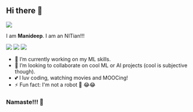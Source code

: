 ## Hi there 👋
![](https://camo.githubusercontent.com/76577f58e373b3fb5702506f28aa2e5b7a2e2618/68747470733a2f2f6d656469612e67697068792e636f6d2f6d656469612f70344e4c7733493455306964692f67697068792e676966)

I am **Manideep**. I am an NITian!!!
<!--
**Manideep-21/Manideep-21** is a ✨ _special_ ✨ repository because its `README.md` (this file) appears on your GitHub profile.

Here are some ideas to get you started:

- 🔭 I’m currently working on ...
- 🌱 I’m currently learning ...
- 👯 I’m looking to collaborate on ...
- 🤔 I’m looking for help with ...
- 💬 Ask me about ...
- 📫 How to reach me: ...
- 😄 Pronouns: ...
- ⚡ Fun fact: ...
-->
[![](https://raw.githubusercontent.com/ombharatiya/ombharatiya/master/assets/icons/icons8-linkedin-48.png)](https://www.linkedin.com/in/manideep-mallireddy-0116aa182/)             [![](https://raw.githubusercontent.com/ombharatiya/ombharatiya/master/assets/icons/icons8-github-48.png)](https://github.com/Manideep-21)                                         [![](https://raw.githubusercontent.com/ombharatiya/ombharatiya/master/assets/icons/icons8-twitter-48.png)](https://twitter.com/manideepmallir1)
- 🔭 I’m currently working on my ML skills.
- 👯 I’m looking to collaborate on cool ML or AI projects (cool is subjective though).
- 💕 I luv coding, watching movies and MOOCing!
- ⚡ Fun fact: I'm not a robot 🤖 😂😂

### Namaste!!! 🙏
